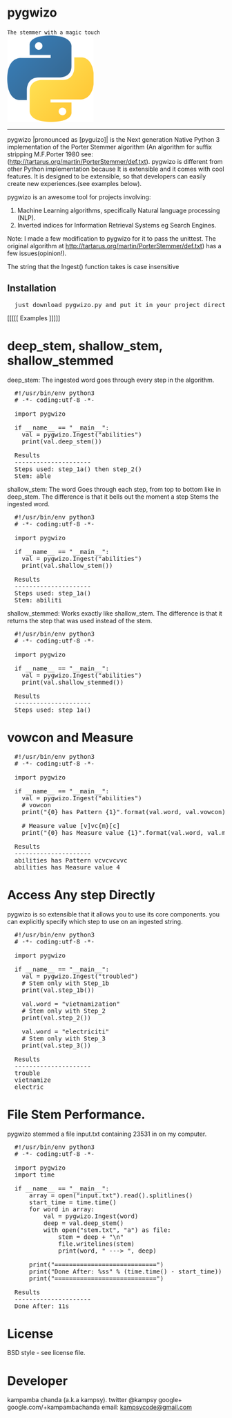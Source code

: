 pygwizo
=======
<code>The stemmer with a magic touch </code>
<br>
<img src="https://github.com/kampsy/pygwizo/blob/master/img/pygwizo.png" height="200px" width="200px">
<br>
<hr>

pygwizo |pronounced as [pyguizo]| is the Next generation Native Python 3 implementation of the
Porter Stemmer algorithm (An algorithm for suffix stripping M.F.Porter 1980 see:
(http://tartarus.org/martin/PorterStemmer/def.txt).
pygwizo is different from other Python implementation because It is extensible and it
comes with cool features. It is designed to be extensible, so that developers can easily create
new experiences.(see examples below).

pygwizo is an awesome tool for projects involving:
1) Machine Learning algorithms, specifically Natural language processing (NLP).
2) Inverted indices for Information Retrieval Systems eg Search Engines.


Note: I made a few modification to pygwizo for it to pass the unittest. The original algorithm
at http://tartarus.org/martin/PorterStemmer/def.txt) has a few issues(opinion!).

The string that the Ingest() function takes is case insensitive

Installation
------------
<pre>
  just download pygwizo.py and put it in your project directory.
</pre>

[[[[[ Examples ]]]]]

deep_stem, shallow_stem, shallow_stemmed
====================================================
deep_stem: The ingested word goes through every step in the algorithm.
<pre>
  #!/usr/bin/env python3
  # -*- coding:utf-8 -*-

  import pygwizo

  if __name__ == "__main__":
    val = pygwizo.Ingest("abilities")
    print(val.deep_stem())

  Results
  ---------------------
  Steps used: step_1a() then step_2()
  Stem: able
</pre>

shallow_stem: The word Goes through each step, from top to bottom like in
deep_stem. The difference is that it bells out the moment a step Stems the
ingested word.
<pre>
  #!/usr/bin/env python3
  # -*- coding:utf-8 -*-

  import pygwizo

  if __name__ == "__main__":
    val = pygwizo.Ingest("abilities")
    print(val.shallow_stem())

  Results
  ---------------------
  Steps used: step_1a()
  Stem: abiliti
</pre>

shallow_stemmed: Works exactly like shallow_stem. The difference is that it returns
the step that was used instead of the stem.
<pre>
  #!/usr/bin/env python3
  # -*- coding:utf-8 -*-

  import pygwizo

  if __name__ == "__main__":
    val = pygwizo.Ingest("abilities")
    print(val.shallow_stemmed())

  Results
  ---------------------
  Steps used: step_1a()
</pre>

vowcon and Measure
====================================================
<pre>
  #!/usr/bin/env python3
  # -*- coding:utf-8 -*-

  import pygwizo

  if __name__ == "__main__":
    val = pygwizo.Ingest("abilities")
    # vowcon
    print("{0} has Pattern {1}".format(val.word, val.vowcon))

    # Measure value [v]vc{m}[c]
    print("{0} has Measure value {1}".format(val.word, val.measure))

  Results
  ---------------------
  abilities has Pattern vcvcvcvvc
  abilities has Measure value 4
</pre>

Access Any step Directly
====================================================
pygwizo is so extensible that it allows you to use its core components.
you can explicitly specify which step to use on an ingested string.
<pre>
  #!/usr/bin/env python3
  # -*- coding:utf-8 -*-

  import pygwizo

  if __name__ == "__main__":
    val = pygwizo.Ingest("troubled")
    # Stem only with Step_1b
    print(val.step_1b())

    val.word = "vietnamization"
    # Stem only with Step_2
    print(val.step_2())

    val.word = "electriciti"
    # Stem only with Step_3
    print(val.step_3())

  Results
  ---------------------
  trouble
  vietnamize
  electric
</pre>

File Stem Performance.
====================================================
pygwizo stemmed a file input.txt containing 23531 in
on my computer.
<pre>
  #!/usr/bin/env python3
  # -*- coding:utf-8 -*-

  import pygwizo
  import time

  if __name__ == "__main__":
      array = open("input.txt").read().splitlines()
      start_time = time.time()
      for word in array:
          val = pygwizo.Ingest(word)
          deep = val.deep_stem()
          with open("stem.txt", "a") as file:
              stem = deep + "\n"
              file.writelines(stem)
              print(word, " ---> ", deep)

      print("============================")
      print("Done After: %ss" % (time.time() - start_time))
      print("============================")

  Results
  ---------------------
  Done After: 11s
</pre>

License
==========
BSD style - see license file.

Developer
===============
kampamba chanda (a.k.a kampsy).
twitter @kampsy
google+ google.com/+kampambachanda
email: kampsycode@gmail.com
